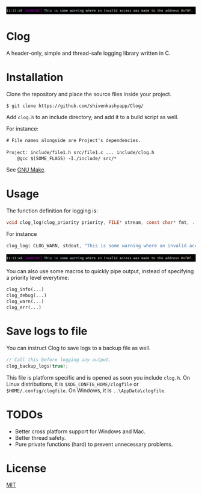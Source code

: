 ![sample warning](/screenshots/sample_usage_warning.png)

# Clog
A header-only, simple and thread-safe logging library written in C.

# Installation
Clone the repository and place the source files inside your project.
```
$ git clone https://github.com/shivenkashyapp/Clog/
```

Add `clog.h` to an include directory, and add it to a build script as well.

For instance:
```make
# File names alongside are Project's dependencies.

Project: include/file1.h src/file1.c ... include/clog.h
    @gcc $(SOME_FLAGS) -I./include/ src/*
```
See [GNU Make](https://www.gnu.org/software/make/).

# Usage
The function definition for logging is:
```c
void clog_log(clog_priority priority, FILE* stream, const char* fmt, ...)
```

For instance
```c
clog_log( CLOG_WARN, stdout, "This is some warning where an invalid access was made to the address %p", 0x0f0f );
```
![sample warning](/screenshots/sample_usage_warning.png)

You can also use some macros to quickly pipe output, instead of specifying a priority level everytime:
```
clog_info(...)
clog_debug(...)
clog_warn(...)
clog_err(...)
```

# Save logs to file
You can instruct Clog to save logs to a backup file as well. 
```c
// Call this before logging any output. 
clog_backup_logs(true);
```

This file is platform specific and is opened as soon you include `clog.h`.
On Linux distributions, it is `$XDG_CONFIG_HOME/clogfile` or `$HOME/.config/clogfile`.
On Windows, it is `..\AppData\clogfile`.

# TODOs
- Better cross platform support for Windows and Mac.
- Better thread safety.
- Pure private functions (hard) to prevent unnecessary problems.

# License
[MIT](https://opensource.org/license/MIT)

